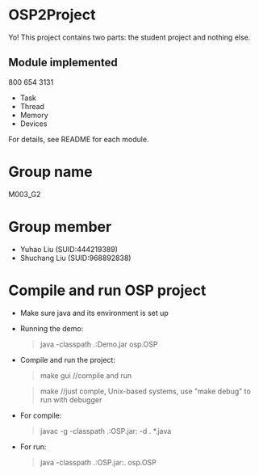 # OSP2Project

Yo! This project contains two parts: the student project and nothing else.

## Module implemented
800 654 3131
* Task
* Thread
* Memory
* Devices

For details, see README for each module.

# Group name

M003_G2

# Group member

* Yuhao Liu (SUID:444219389)
* Shuchang Liu (SUID:968892838)

# Compile and run OSP project

* Make sure java and its environment is set up
* Running the demo:
  
  > java -classpath .:Demo.jar osp.OSP

* Compile and run the project:

  > make gui  //compile and run

  > make      //just comple, Unix-based systems, use "make debug" to run with debugger

* For compile:

  > javac -g -classpath .:OSP.jar: -d . *.java

* For run:

  > java -classpath .:OSP.jar:. osp.OSP